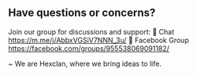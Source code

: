 ## Have questions or concerns? 

Join our group for discussions and support:
💬 Chat https://m.me/j/AbbxVGSiV7NNN_3u/
👥 Facebook Group https://facebook.com/groups/955538069091182/

~ We are Hexclan, where we bring ideas to life.
